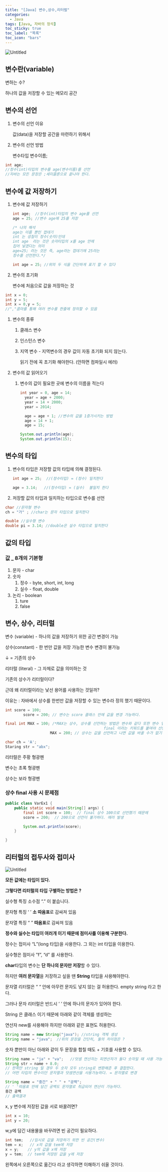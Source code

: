 ```yaml
---
title: "[Java] 변수,상수,리터럴"
categories:
  - Java
tags: [Java, 자바의 정석]
toc_sticky: true
toc_label: "목록"
toc_icon: "bars"
---
```


![Untitled](https://github.com/solfany/solfany.github.io/blob/master/blog/blog-main/3.png?raw=true)

## 변수란(variable)

변하는 수?

하나의 값을 저장할 수 있는 메모리 공간

## 변수의 선언

1. 변수의 선언 이유

   값(data)을 저장할 공간을 마련하기 위해서

2. 변수의 선언 방법

   변수타입 변수이름;

```java
int age;
//정수(int)타입의 변수를 age(변수이름)를 선언
//자바는 모든 문장은 ;세미콜론으로 끝나야 한다.
```

## 변수에 값 저장하기

1. 변수에 값 저장하기

   ```java
   int age;  //정수(int)타입의 변수 age를 선언
   age = 25; //변수 age에 25를 저장

   /* 나의 해석
   age는 이름 뿐인 껍데기
   int 는 성질이 정수(숫자)인데
   int age  라는 것은 숫자타입의 x를 age 안에
   집어 넣겠다는 의미
   age=25; 라는 것은 즉, age라는 껍데기에 25라는
   정수를 선언한다.*/

   int age = 25; //위의 두 식을 간단하게 표기 할 수 있다
   ```

1. 변수의 초기화

   변수에 처음으로 값을 저장하는 것

```java
int x = 0;
int y = 5;
int x = 0,y = 5;
//","콤마를 통해 여러 변수를 한줄에 정의할 수 있음
```

1. 변수의 종류

   1. 클래스 변수
   2. 인스턴스 변수
   3. 지역 변수 - 지역변수의 경우 값이 자동 초기화 되지 않는다.

      읽기 전에 꼭 초기화 해야한다. (안하면 컴파일시 에러)

2. 변수의 값 읽어오기

   1. 변수의 값이 필요한 곳에 변수의 이름을 적는다

      ```java
      int year = 0, age = 14;
      	year = age + 2000;
      	year = 14 + 2000;
      	year = 2014;

      	age = age + 1; //변수의 값을 1증가시키는 방법
      	age = 14 + 1;
      	age = 15;

      System.out.println(age);
      System.out.println(15);
      ```

## 변수의 타입

1. 변수의 타입은 저장할 값의 타입에 의해 결정된다.

   ```java
   int age = 25;  //(정수타입) = (정수) 일치한다

   age = 3.14;   //(정수타입) = (실수)  불일치 한다
   ```

1. 저장할 값의 타입과 일치하는 타입으로 변수를 선언

```java
char //문자형 변수
ch = "가" ; //char는 문자 타입으로 일치한다

double //실수형 변수
double pi = 3.14; //double은 실수 타입으로 일치한다
```

## 값의 타입

### 값 \_ 8개의 기본형

1. 문자 - char
2. 숫자
   1. 정수 - byte, short, int, long
   2. 실수 - float, double
3. 논리 - boolean
   1. ture
   2. false

## 변수, 상수, 리터럴

변수 (variable) - 하나의 값을 저장하기 위한 공간 변경이 가능

상수(constant) - 한 번만 값을 저장 가능한 변수 변경이 불가능

↓ = 기존의 상수

리터럴 (literal) - 그 자체로 값을 의미하는 것

기존의 상수가 리터럴이다?

근데 왜 리터럴이라는 낯선 용어를 사용하는 것일까?

이유는 : 자바에서 상수를 한번만 값을 저장할 수 있는 변수라 정의 했기 때문이다.

```java
int score = 100;
		score = 200; // 변수는 score 클래스 안에 값을 변경 가능하다.

final int MAX = 100; /*MAX는 상수, 상수를 선언하는 방법은 변수와 같다 또한 변수 앞에
											final 이라는 키워드를 붙여야 선언이 가능하다. */
					MAX = 200; // 상수는 값을 선언하고 나면 값을 바꿀 수가 없기 때문에 에러가 난다

char ch = 'A';
Staring str = "abx";
```

리터럴은 주황 형광펜

변수는 초록 형광펜

상수는 보라 형광펜

### 상수 final 사용 시 문제점

```java
public class VarEx1 {
	public static void main(String[] args) {
		final int score = 100;  // final 상수 100으로 선언했기 때문에
		score = 200;  // 200으로 선언이 불가하다. 에러 발생

		System.out.println(score);
	}

}
```

## 리터럴의 접두사와 접미사

![Untitled](https://github.com/solfany/solfany.github.io/blob/master/blog/variable/1.png?raw=true)

**모든 값에는 타입이 있다.**

**그렇다면 리터럴의 타입 구별하는 방법은 ?**

실수형 특징 소수점 “.” 이 붙습니다.

문자형 특징 ‘ ’ **소 따옴표**로 감싸져 있음

문자열 특징 “ ” **따옴표**로 감싸져 있음

**정수와 실수는 타입이 여러개 이기 때문에 점미사를 이용해 구분한다.**

정수는 접미사 “L”(long 타입)을 사용한다. 그 외는 int 타입을 이용한다.

실수형은 점미사 ”f”, “d” 를 사용한다.

**char**타입의 변수는 **단 하나의 문자만 저장**할 수 있다.

하지만 **여러 문자열**을 저장하고 싶을 땐 **String** 타입을 사용해야한다.

문자열 리터럴은 “ “ 안에 아무런 문자도 넣지 않는 걸 허용한다. empty string 라고 한다.

그러나 문자 리터럴은 반드시 ‘ ‘ 안에 하나의 문자가 있어야 한다.

String 은 클래스 이기 때문에 아래와 같이 객체를 생성하는

연산자 new를 사용해야 하지만 아래와 같은 표현도 허용한다.

```java
String name = new String("java"); //string 객체 생성
String name = "java";  //위의 문장을 간단히, 둘의 차이점은 ?
```

숫자 뿐만이 아닌 아래와 같이 두 문장을 합칠 때도 + 기호를 사용할 수 있다.

```java
String name = "ja" + "va";   //덧셈 연산자는 피연산자가 둘다 숫자일 때 사용 가능하지만,
String str = name + 8.0;
// 한쪽만 string 일 경우 두 숫자 모두 string로 변환해준 후 결합한다.
// 어떤 타입의 변수이던 문자열과 덧셈연산을 사용가능하다. = 문자열로 변경

String name = "중간" + " " + "공백";
// ' '따옴표 안에 담긴 공백도 문자열로 취급되어 연산이 가능하다.
중간 공백
// 출력결과
```

x, y 변수에 저장된 값을 서로 바꿀려면?

```java
int x = 10;
int y = 20;
```

w,y에 담긴 내용물을 바꾸려면 빈 공간이 필요하다.

```java
int tem;   //임시로 값을 저장하기 위한 빈 공간(변수)
tem = x;   // x의 값을 tem에 저장
x = y;    // y의 값을 x에 저장
y = tem;  // tem에 저장된 값을 y에 저장
```

왼쪽에서 오른쪽으로 옮긴다 라고 생각하면 이해하기 쉬울 것이다.
